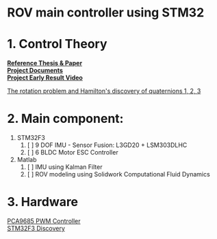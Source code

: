 # ROV main controller using STM32

# 1. Control Theory
**[Reference Thesis & Paper](https://drive.google.com/open?id=1JWmoIX4droevFmF02EoJKx6fEaLvNX2j)**  
**[Project Documents](https://drive.google.com/open?id=1tH54IcCAz1lVLn9Rzc0h7vVKRV-dMze5)**  
**[Project Early Result Video](https://drive.google.com/open?id=1FWZZKRXGE_aff8l_ekSxPeZZ2CmnwvAK)**  

[The rotation problem and Hamilton's discovery of quaternions 1, 2, 3](https://www.youtube.com/watch?v=uRKZnFAR7yw)  

# 2. Main component:
1. STM32F3
    1. [ ] 9 DOF IMU - Sensor Fusion: L3GD20 + LSM303DLHC  
    2. [ ] 6 BLDC Motor ESC Controller  
2. Matlab
    1. [ ] IMU using Kalman Filter
    2. [ ] ROV modeling using Solidwork Computational Fluid Dynamics

# 3. Hardware
[PCA9685 PWM Controller](https://nshopvn.com/product/mach-dieu-khien-16-chanel-pwm-pca9685/)  
[STM32F3 Discovery](https://www.st.com/en/evaluation-tools/stm32f3discovery.html)  
